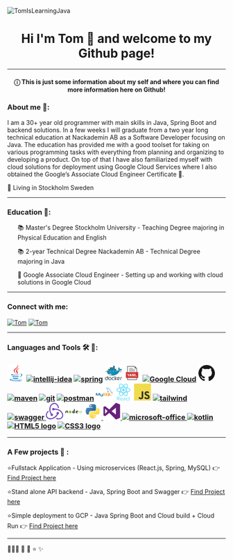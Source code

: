 <p align="left"> <img src="https://komarev.com/ghpvc/?username=TomIsLearningJava&label=Profile%20views&color=0e75b6&style=flat" alt="TomIsLearningJava" />   </p>
<h1 align="center">Hi I'm Tom 👋 and welcome to my Github page!</h1>
<hr>
<h4 align="center">ⓘ This is just some information about my self and where you can find more information here on Github!</h4>

<h3>About me 🧐:</h3>
<p>
I am a 30+ year old programmer with main skills in Java, Spring Boot and backend solutions. In a few weeks I will graduate from a two year long technical education at Nackademin AB as a Software Developer focusing on Java. The education has provided me with a good toolset for taking on various programming tasks with everything from planning and organizing to developing a product. On top of that I have also familiarized myself with cloud solutions for deployment using Google Cloud Services where I also obtained the Google’s Associate Cloud Engineer Certificate 🏅. 
</p>
<p>📍 Living in Stockholm Sweden </p>
<hr>

<h3>Education 🏤:</h3>
<ul>📚 Master's Degree Stockholm University - Teaching Degree majoring in Physical Education and English</ul>
<ul>📚 2-year Technical Degree Nackademin AB - Technical Degree majoring in Java</ul>
<ul>📝 Google Associate Cloud Engineer - Setting up and working with cloud solutions in Google Cloud</ul>
<hr>
<h3>Connect with me: </h3>
<p align="left">
<a href="https://www.linkedin.com/in/tom-ganemo-10523721a/" target="_blank" rel="noreferrer noopener"><img align="center" src="https://www.cv-mallen.se/app/uploads/2018/05/guide-till-linkedin.jpg" alt="Tom" height="40" width="70" /></a>
<a href="mailto: tom.ganemo1987@gmail.com" target="_blank" rel="noreferrer noopener"><img align="center" src="https://blog.logomyway.com/wp-content/uploads/2021/02/gmail-logo.jpg" alt="Tom" height="40" width="100" /></a>
</p>
<hr>
<h3 align="left">Languages and Tools 🛠 🔧:</h3>
<h3>
<a href="https://www.java.com" target="_blank" rel="noreferrer"><img src="https://raw.githubusercontent.com/devicons/devicon/master/icons/java/java-original.svg" alt="java" width="40" height="40"/></a>
<a href="https://www.jetbrains.com/idea/" target="_blank" rel="noreferrer"><img src="https://upload.wikimedia.org/wikipedia/commons/thumb/9/9c/IntelliJ_IDEA_Icon.svg/1024px-IntelliJ_IDEA_Icon.svg.png" alt="intellij-idea" width="40" height="40"></a>
<a href="https://spring.io/" target="_blank" rel="noreferrer">  <img src="https://www.vectorlogo.zone/logos/springio/springio-icon.svg" alt="spring" width="40" height="40"/></a>
<a href="https://www.docker.com/" target="_blank" rel="noreferrer"><img src="https://raw.githubusercontent.com/devicons/devicon/master/icons/docker/docker-original-wordmark.svg" alt="docker" width="40" height="40"/></a>
<a href="https://yaml.org/" target="_blank" rel="noreferrer"><img src="pictures/YML.png" alt="YAML" width="40" height="40"/></a>
<a href="https://cloud.google.com/certification/cloud-engineer" target="_blank" rel="noreferrer"><img src="https://www.vectorlogo.zone/logos/google_cloud/google_cloud-icon.svg" alt="Google Cloud" width="40" height="40"/></a>
<a href="https://github.com" target="_blank" rel="noreferrer"><img src="https://raw.githubusercontent.com/devicons/devicon/master/icons/github/github-original.svg" alt="github" width="40" height="40"/></a>
<a href="https://maven.apache.org" target="_blank" rel="noreferrer"><img src="https://upload.wikimedia.org/wikipedia/commons/thumb/5/52/Apache_Maven_logo.svg/1280px-Apache_Maven_logo.svg.png" alt="maven" width="60" height="40"/></a>
<a href="https://git-scm.com/" target="_blank" rel="noreferrer"><img src="https://www.vectorlogo.zone/logos/git-scm/git-scm-icon.svg" alt="git" width="40" height="40"/></a>
<a href="https://postman.com" target="_blank" rel="noreferrer"><img src="https://www.vectorlogo.zone/logos/getpostman/getpostman-icon.svg" alt="postman" width="40" height="40"/></a>
<a href="https://www.mysql.com/" target="_blank" rel="noreferrer"><img src="https://raw.githubusercontent.com/devicons/devicon/master/icons/mysql/mysql-original-wordmark.svg" alt="mysql" width="40" height="40"/></a>
<a href="https://reactjs.org/" target="_blank" rel="noreferrer"><img src="https://raw.githubusercontent.com/devicons/devicon/master/icons/react/react-original-wordmark.svg" alt="react" width="40" height="40"/></a>
<a href="https://developer.mozilla.org/en-US/docs/Web/JavaScript" target="_blank" rel="noreferrer"><img src="https://raw.githubusercontent.com/devicons/devicon/master/icons/javascript/javascript-original.svg" alt="javascript" width="40" height="40"/></a>
<a href="https://tailwindcss.com/" target="_blank" rel="noreferrer"><img src="https://www.vectorlogo.zone/logos/tailwindcss/tailwindcss-icon.svg" alt="tailwind" width="40" height="40"/></a>
<a href="https://swagger.io" target="_blank" rel="noreferrer"> <img src="https://seeklogo.com/images/S/swagger-logo-A49F73BAF4-seeklogo.com.png" alt="swagger" width="40" height="40"/> </a>
<a href="https://redux.js.org" target="_blank" rel="noreferrer"><img src="https://raw.githubusercontent.com/devicons/devicon/master/icons/redux/redux-original.svg" alt="redux" width="40" height="40"/></a>
<a href="https://nodejs.org" target="_blank" rel="noreferrer"><img src="https://raw.githubusercontent.com/devicons/devicon/master/icons/nodejs/nodejs-original-wordmark.svg" alt="nodejs" width="40" height="40"/></a>
<a href="https://www.python.org" target="_blank" rel="noreferrer"> <img src="https://raw.githubusercontent.com/devicons/devicon/master/icons/python/python-original.svg" alt="python" width="40" height="40"/> </a>
<a href="https://visualstudio.microsoft.com/" target="_blank" rel="noreferrer"> <img src="https://raw.githubusercontent.com/devicons/devicon/master/icons/visualstudio/visualstudio-plain.svg" alt="visualstudio" width="40" height="40"/>
<a href="https://www.office.com/" target="_blank" rel="noreferrer"> <img src="https://upload.wikimedia.org/wikipedia/commons/thumb/5/5f/Microsoft_Office_logo_%282019%E2%80%93present%29.svg/1200px-Microsoft_Office_logo_%282019%E2%80%93present%29.svg.png" alt="microsoft-office" width="40" height="40"/>
<a href="https://kotlinlang.org" target="_blank" rel="noreferrer"><img src="https://www.vectorlogo.zone/logos/kotlinlang/kotlinlang-icon.svg" alt="kotlin" width="40" height="40"/></a>
<a href="https://developer.mozilla.org/en-US/docs/Web/HTML" target="_blank" rel="noreferrer"><img src="https://www.w3.org/html/logo/downloads/HTML5_Logo_512.png" alt="HTML5 logo" width="40" height="40"></a>
<a href="https://developer.mozilla.org/en-US/docs/Web/CSS" target="_blank" rel="noreferrer"><img src="https://upload.wikimedia.org/wikipedia/commons/thumb/d/d5/CSS3_logo_and_wordmark.svg/1200px-CSS3_logo_and_wordmark.svg.png" alt="CSS3 logo" width="40" height="40"></a>
</h3>
<hr>
<h3>A Few projects 💼 : </h3>
<p>⭐Fullstack Application - Using microservices (React.js, Spring, MySQL) 👉 <a href=" EMPTY URL! " target="_blank" rel="noreferrer"> Find Project here</a></p>
<p>⭐Stand alone API backend - Java, Spring Boot and Swagger 👉 <a href=" EMPTY URL! " target="_blank" rel="noreferrer"> Find Project here</a></p>
<p>⭐Simple deployment to GCP - Java Spring Boot and Cloud build + Cloud Run 👉 <a href=" EMPTY URL! " target="_blank" rel="noreferrer">  Find Project here</a> </p>
<hr>

💬📍📝 📧
💼
⭐
✨ 